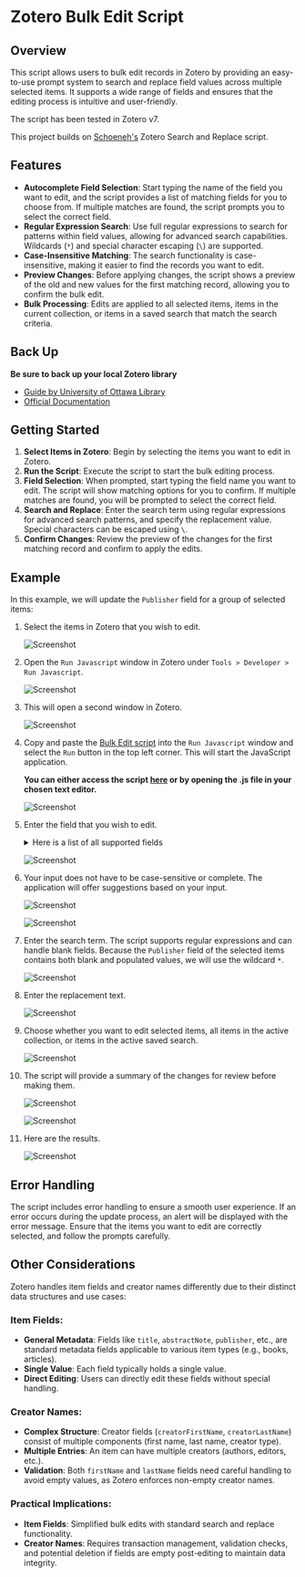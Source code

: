# Zotero Bulk Edit Script

## Overview

This script allows users to bulk edit records in Zotero by providing an easy-to-use prompt system to search and replace field values across multiple selected items. It supports a wide range of fields and ensures that the editing process is intuitive and user-friendly.

The script has been tested in Zotero v7.

This project builds on [Schoeneh's](https://github.com/Schoeneh) Zotero Search and Replace script.

## Features

- **Autocomplete Field Selection**: Start typing the name of the field you want to edit, and the script provides a list of matching fields for you to choose from. If multiple matches are found, the script prompts you to select the correct field.
- **Regular Expression Search**: Use full regular expressions to search for patterns within field values, allowing for advanced search capabilities. Wildcards (`*`) and special character escaping (`\`) are supported.
- **Case-Insensitive Matching**: The search functionality is case-insensitive, making it easier to find the records you want to edit.
- **Preview Changes**: Before applying changes, the script shows a preview of the old and new values for the first matching record, allowing you to confirm the bulk edit.
- **Bulk Processing**: Edits are applied to all selected items, items in the current collection, or items in a saved search that match the search criteria.

## Back Up

**Be sure to back up your local Zotero library**

- [Guide by University of Ottawa Library](https://uottawa.libguides.com/how_to_use_zotero/back_up_and_restore)
- [Official Documentation](https://www.zotero.org/support/zotero_data)

## Getting Started

1. **Select Items in Zotero**: Begin by selecting the items you want to edit in Zotero.
2. **Run the Script**: Execute the script to start the bulk editing process.
3. **Field Selection**: When prompted, start typing the field name you want to edit. The script will show matching options for you to confirm. If multiple matches are found, you will be prompted to select the correct field.
4. **Search and Replace**: Enter the search term using regular expressions for advanced search patterns, and specify the replacement value. Special characters can be escaped using `\`.
5. **Confirm Changes**: Review the preview of the changes for the first matching record and confirm to apply the edits.

## Example

In this example, we will update the `Publisher` field for a group of selected items:

1. Select the items in Zotero that you wish to edit.

   ![Screenshot](doc/zotero_0.webp)

2. Open the `Run Javascript` window in Zotero under `Tools > Developer > Run Javascript`.

   ![Screenshot](doc/zotero_1.webp)

3. This will open a second window in Zotero.

   ![Screenshot](doc/zotero_2.webp)

4. Copy and paste the [Bulk Edit script](https://github.com/thalient-ai/zotero-bulk-edit/blob/main/src/zotero_bulk_edit.js) into the `Run Javascript` window and select the `Run` button in the top left corner. This will start the JavaScript application.

	**You can either access the script [here](https://github.com/thalient-ai/zotero-bulk-edit/blob/main/src/zotero_bulk_edit.js) or by opening the .js file in your chosen text editor.**

	![Screenshot](doc/zotero_3.webp)

6. Enter the field that you wish to edit.

	<details>
	  <summary>Here is a list of all supported fields</summary>
	  
	  - Abstract
	  - Accessed Date
	  - Application Number
	  - Archive
	  - Archive ID
	  - Artwork Medium
	  - Artwork Size
	  - Assignee
	  - Audio File Type
	  - Audio Format
	  - Bill Number
	  - Blog Title
	  - Book Title
	  - Call Number
	  - Case Name
	  - Citation Key
	  - Code
	  - Code Number
	  - Code Pages
	  - Code Volume
	  - Committee
	  - Company
	  - Conference Name
	  - Country
	  - Court
	  - Date
	  - Date Decided
	  - Date Enacted
	  - Dictionary Title
	  - Distributor
	  - Docket Number
	  - Document Number
	  - DOI
	  - Edition
	  - Encyclopedia Title
	  - Episode Number
	  - Extra
	  - Filing Date
	  - First Name
	  - First Page
	  - Format
	  - Forum Title
	  - Genre
	  - History
	  - Identifier
	  - Institution
	  - Interview Medium
	  - ISBN
	  - ISSN
	  - Issue
	  - Issue Date
	  - Issuing Authority
	  - Journal Abbreviation
	  - Label
	  - Language
	  - Last Name
	  - Legal Status
	  - Legislative Body
	  - Library Catalog
	  - Location in Archive
	  - Map Type
	  - Manuscript Type
	  - Meeting Name
	  - Name of Act
	  - Network
	  - Note
	  - Number
	  - Number of Pages
	  - Number of Volumes
	  - Organization
	  - Pages
	  - Patent Number
	  - Place
	  - Post Type
	  - Presentation Type
	  - Priority Numbers
	  - Proceedings Title
	  - Program Title
	  - Programming Language
	  - Public Law Number
	  - Publication Title
	  - Publisher
	  - References
	  - Report Number
	  - Report Type
	  - Reporter
	  - Reporter Volume
	  - Repository
	  - Repository Location
	  - Rights
	  - Running Time
	  - Scale
	  - Section
	  - Series
	  - Series Number
	  - Series Text
	  - Series Title
	  - Session
	  - Short Title
	  - Status
	  - Studio
	  - Subject
	  - System
	  - Thesis Type
	  - Title
	  - Type
	  - University
	  - URL
	  - Version
	  - Video Recording Format
	  - Volume
	  - Website Title
	  - Website Type

	</details>

	![Screenshot](doc/zotero_4.webp)

8. Your input does not have to be case-sensitive or complete. The application will offer suggestions based on your input.

	![Screenshot](doc/zotero_5.webp)
   
	![Screenshot](doc/zotero_5a.webp)

9. Enter the search term. The script supports regular expressions and can handle blank fields. Because the `Publisher` field of the selected items contains both blank and populated values, we will use the wildcard `*`.

	![Screenshot](doc/zotero_6.webp)

10. Enter the replacement text.

	![Screenshot](doc/zotero_7.webp)
   
11. Choose whether you want to edit selected items, all items in the active collection, or items in the active saved search.

	![Screenshot](doc/zotero_7a.webp)

12. The script will provide a summary of the changes for review before making them.

	![Screenshot](doc/zotero_8.webp)
   
	![Screenshot](doc/zotero_9.webp)

13. Here are the results.

	![Screenshot](doc/zotero_10.webp)

## Error Handling

The script includes error handling to ensure a smooth user experience. If an error occurs during the update process, an alert will be displayed with the error message. Ensure that the items you want to edit are correctly selected, and follow the prompts carefully.

## Other Considerations

Zotero handles item fields and creator names differently due to their distinct data structures and use cases:

### Item Fields:
- **General Metadata**: Fields like `title`, `abstractNote`, `publisher`, etc., are standard metadata fields applicable to various item types (e.g., books, articles).
- **Single Value**: Each field typically holds a single value.
- **Direct Editing**: Users can directly edit these fields without special handling.

### Creator Names:
- **Complex Structure**: Creator fields (`creatorFirstName`, `creatorLastName`) consist of multiple components (first name, last name, creator type).
- **Multiple Entries**: An item can have multiple creators (authors, editors, etc.).
- **Validation**: Both `firstName` and `lastName` fields need careful handling to avoid empty values, as Zotero enforces non-empty creator names.

### Practical Implications:
- **Item Fields**: Simplified bulk edits with standard search and replace functionality.
- **Creator Names**: Requires transaction management, validation checks, and potential deletion if fields are empty post-editing to maintain data integrity.
